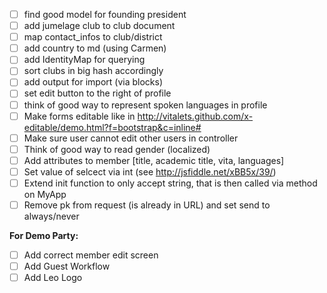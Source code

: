 - [ ] find good model for founding president
- [ ] add jumelage club to club document
- [ ] map contact_infos to club/district
- [ ] add country to md (using Carmen)
- [ ] add IdentityMap for querying
- [ ] sort clubs in big hash accordingly
- [ ] add output for import (via blocks)
- [ ] set edit button to the right of profile
- [ ] think of good way to represent spoken languages in profile
- [ ] Make forms editable like in http://vitalets.github.com/x-editable/demo.html?f=bootstrap&c=inline#
- [ ] Make sure user cannot edit other users in controller
- [ ] Think of good way to read gender (localized)
- [ ] Add attributes to member [title, academic title, vita, languages]
- [ ] Set value of selcect via int (see http://jsfiddle.net/xBB5x/39/)
- [ ] Extend init function to only accept string, that is then called via method on MyApp
- [ ] Remove pk from request (is already in URL) and set send to always/never

**For Demo Party:**

- [ ] Add correct member edit screen
- [ ] Add Guest Workflow
- [ ] Add Leo Logo